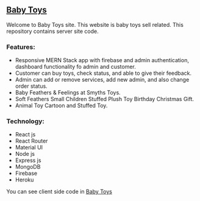 ## [Baby Toys](https://baby-toys-c17fa.web.app/)
Welcome to Baby Toys site. This website is baby toys sell related. This repository contains server site code.

### Features:
- Responsive MERN Stack app with firebase and admin authentication, dashboard functionality fo admin and customer.
- Customer can buy toys, check status, and able to give their feedback.
- Admin can add or remove services, add new admin, and also change order status.
- Baby Feathers & Feelings at Smyths Toys.
- Soft Feathers Small  Children Stuffed Plush Toy Birthday Christmas Gift.
- Animal Toy Cartoon and Stuffed Toy.


### Technology:
- React js
- React Router
- Material UI
- Node js
- Express js
- MongoDB
- Firebase 
- Heroku

You can see client side code in [Baby Toys](https://github.com/programming-hero-web-course-4/niche-website-client-side-TanvirGalive21)